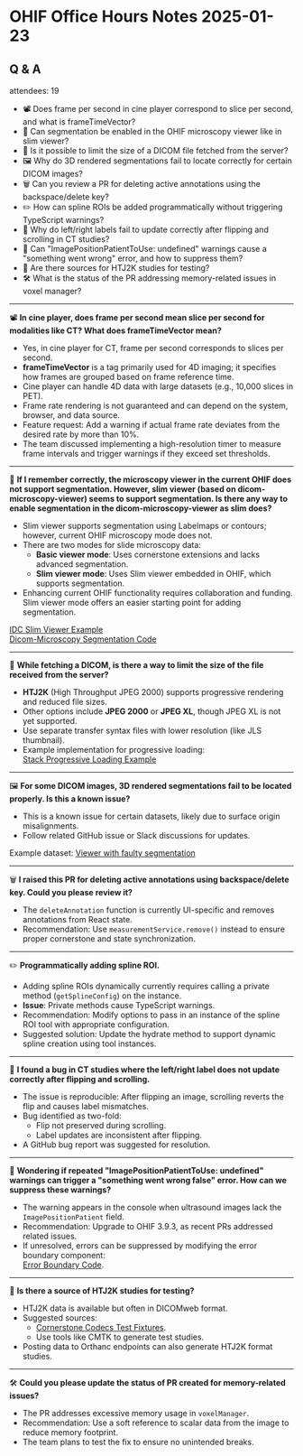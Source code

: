 # OHIF Office Hours Notes 2025-01-23

## Q & A

attendees: 19
  

- 📽️ Does frame per second in cine player correspond to slice per second, and what is frameTimeVector?  
- 🔬 Can segmentation be enabled in the OHIF microscopy viewer like in slim viewer?  
- 📂 Is it possible to limit the size of a DICOM file fetched from the server?  
- 🖼️ Why do 3D rendered segmentations fail to locate correctly for certain DICOM images?  
- 🗑️ Can you review a PR for deleting active annotations using the backspace/delete key?  
- ✏️ How can spline ROIs be added programmatically without triggering TypeScript warnings?  
- 🔄 Why do left/right labels fail to update correctly after flipping and scrolling in CT studies?  
- 🚨 Can "ImagePositionPatientToUse: undefined" warnings cause a "something went wrong" error, and how to suppress them?  
- 🧪 Are there sources for HTJ2K studies for testing?  
- 🛠️ What is the status of the PR addressing memory-related issues in voxel manager?  


---




📽️ **In cine player, does frame per second mean slice per second for modalities like CT? What does frameTimeVector mean?**  
- Yes, in cine player for CT, frame per second corresponds to slices per second.  
- **frameTimeVector** is a tag primarily used for 4D imaging; it specifies how frames are grouped based on frame reference time.  
- Cine player can handle 4D data with large datasets (e.g., 10,000 slices in PET).  
- Frame rate rendering is not guaranteed and can depend on the system, browser, and data source.  
- Feature request: Add a warning if actual frame rate deviates from the desired rate by more than 10%.  
- The team discussed implementing a high-resolution timer to measure frame intervals and trigger warnings if they exceed set thresholds.  

---

🔬 **If I remember correctly, the microscopy viewer in the current OHIF does not support segmentation. However, slim viewer (based on dicom-microscopy-viewer) seems to support segmentation. Is there any way to enable segmentation in the dicom-microscopy-viewer as slim does?**  
- Slim viewer supports segmentation using Labelmaps or contours; however, current OHIF microscopy mode does not.  
- There are two modes for slide microscopy data:  
  - **Basic viewer mode**: Uses cornerstone extensions and lacks advanced segmentation.  
  - **Slim viewer mode**: Uses Slim viewer embedded in OHIF, which supports segmentation.  
- Enhancing current OHIF functionality requires collaboration and funding. Slim viewer mode offers an easier starting point for adding segmentation.  

[IDC Slim Viewer Example](https://github.com/ImagingDataCommons/slim/blob/master/docs/screenshots/IDC_CPTAC_C3N-01016-22_segmentation.png)  
[Dicom-Microscopy Segmentation Code](https://github.com/ImagingDataCommons/dicom-microscopy-viewer/blob/3fe1dda032eba6498d8e67cd4d8d1408103438bc/docs/segment.js.html#L34)  

---

📂 **While fetching a DICOM, is there a way to limit the size of the file received from the server?**  
- **HTJ2K** (High Throughput JPEG 2000) supports progressive rendering and reduced file sizes.  
- Other options include **JPEG 2000** or **JPEG XL**, though JPEG XL is not yet supported.  
- Use separate transfer syntax files with lower resolution (like JLS thumbnail).  
- Example implementation for progressive loading:  
  [Stack Progressive Loading Example](https://www.cornerstonejs.org/live-examples/stackprogressive)  

---

🖼️ **For some DICOM images, 3D rendered segmentations fail to be located properly. Is this a known issue?**  
- This is a known issue for certain datasets, likely due to surface origin misalignments.  
- Follow related GitHub issue or Slack discussions for updates.  

Example dataset: [Viewer with faulty segmentation](https://viewer-dev.ohif.org/viewer?StudyInstanceUIDs=1.3.12.2.1107.5.2.32.35162.30000015050317233592200000046)  

---

🗑️ **I raised this PR for deleting active annotations using backspace/delete key. Could you please review it?**  
- The `deleteAnnotation` function is currently UI-specific and removes annotations from React state.  
- Recommendation: Use `measurementService.remove()` instead to ensure proper cornerstone and state synchronization.  

---

✏️ **Programmatically adding spline ROI.**  
- Adding spline ROIs dynamically currently requires calling a private method (`getSplineConfig`) on the instance.  
- **Issue**: Private methods cause TypeScript warnings.  
- Recommendation: Modify options to pass in an instance of the spline ROI tool with appropriate configuration.  
- Suggested solution: Update the hydrate method to support dynamic spline creation using tool instances.  

---

🔄 **I found a bug in CT studies where the left/right label does not update correctly after flipping and scrolling.**  
- The issue is reproducible: After flipping an image, scrolling reverts the flip and causes label mismatches.  
- Bug identified as two-fold:  
  - Flip not preserved during scrolling.  
  - Label updates are inconsistent after flipping.  
- A GitHub bug report was suggested for resolution.  

---

🚨 **Wondering if repeated "ImagePositionPatientToUse: undefined" warnings can trigger a "something went wrong false" error. How can we suppress these warnings?**  
- The warning appears in the console when ultrasound images lack the `ImagePositionPatient` field.  
- Recommendation: Upgrade to OHIF 3.9.3, as recent PRs addressed related issues.  
- If unresolved, errors can be suppressed by modifying the error boundary component:  
  [Error Boundary Code](https://github.com/OHIF/Viewers/blob/9d07705a1fb34440a3eaee19624b9f246d8ba588/platform/ui-next/src/components/Errorboundary/ErrorBoundary.tsx#L59).  

---

🧪 **Is there a source of HTJ2K studies for testing?**  
- HTJ2K data is available but often in DICOMweb format.  
- Suggested sources:  
  - [Cornerstone Codecs Test Fixtures](https://github.com/cornerstonejs/codecs/tree/main/packages/openjphjs/test).  
  - Use tools like CMTK to generate test studies.  
- Posting data to Orthanc endpoints can also generate HTJ2K format studies.  

---

🛠️ **Could you please update the status of PR created for memory-related issues?**  
- The PR addresses excessive memory usage in `voxelManager`.  
- Recommendation: Use a soft reference to scalar data from the image to reduce memory footprint.  
- The team plans to test the fix to ensure no unintended breaks.  

